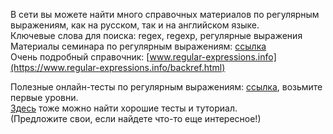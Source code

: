 В сети вы можете найти много справочных материалов по регулярным выражениям, как на русском, так и на английском языке.  
Ключевые слова для поиска: regex, regexp, регулярные выражения  
Материалы семинара по регулярным выражениям: [ссылка](3RegExp.md)  
Очень подробный справочник: [www.regular-expressions.info](https://www.regular-expressions.info/backref.html)  

Полезные онлайн-тесты по регулярным выражениям: [ссылка](https://regex101.com/quiz), возьмите первые уровни.   
[Здесь](https://regexone.com) тоже можно найти хорошие тесты и туториал.  
(Предложите свои, если найдете что-то еще интересное!)  

